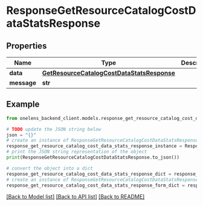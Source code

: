 # ResponseGetResourceCatalogCostDataStatsResponse


## Properties

Name | Type | Description | Notes
------------ | ------------- | ------------- | -------------
**data** | [**GetResourceCatalogCostDataStatsResponse**](GetResourceCatalogCostDataStatsResponse.md) |  | 
**message** | **str** |  | [optional] 

## Example

```python
from onelens_backend_client.models.response_get_resource_catalog_cost_data_stats_response import ResponseGetResourceCatalogCostDataStatsResponse

# TODO update the JSON string below
json = "{}"
# create an instance of ResponseGetResourceCatalogCostDataStatsResponse from a JSON string
response_get_resource_catalog_cost_data_stats_response_instance = ResponseGetResourceCatalogCostDataStatsResponse.from_json(json)
# print the JSON string representation of the object
print(ResponseGetResourceCatalogCostDataStatsResponse.to_json())

# convert the object into a dict
response_get_resource_catalog_cost_data_stats_response_dict = response_get_resource_catalog_cost_data_stats_response_instance.to_dict()
# create an instance of ResponseGetResourceCatalogCostDataStatsResponse from a dict
response_get_resource_catalog_cost_data_stats_response_form_dict = response_get_resource_catalog_cost_data_stats_response.from_dict(response_get_resource_catalog_cost_data_stats_response_dict)
```
[[Back to Model list]](../README.md#documentation-for-models) [[Back to API list]](../README.md#documentation-for-api-endpoints) [[Back to README]](../README.md)


